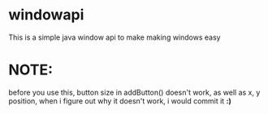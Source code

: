 # windowapi
This is a simple java window api to make making windows easy
#
# __NOTE:__
before you use this, button size in addButton() doesn't work, as well as x, y position, when i figure out why it doesn't work, i would commit it __:)__
